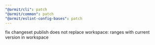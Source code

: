 ```yaml
---
"@armit/cli": patch
"@armit/common": patch
"@armit/eslint-config-bases": patch
---
```


fix changeset publish does not replace workspace: ranges with current version in workspace
